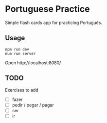 # Portuguese Practice

Simple flash cards app for practicing Portugués.

## Usage

```
npm run dev
num run server
```

Open http://localhost:8080/

## TODO

Exercises to add

- [ ] fazer
- [ ] pedir / pegar / pagar
- [ ] ser
- [ ] ir
